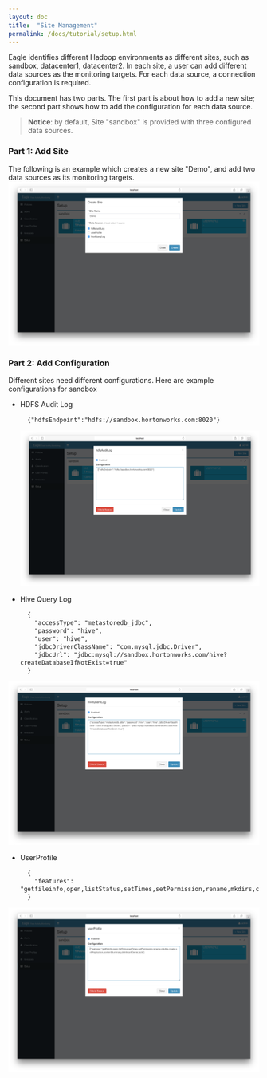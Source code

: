 ```yaml
---
layout: doc
title:  "Site Management"
permalink: /docs/tutorial/setup.html
---
```


Eagle identifies different Hadoop environments as different sites, such as sandbox, datacenter1, datacenter2. In each site,
a user can add different data sources as the monitoring targets. For each data source, a connection configuration is required.

This document has two parts. The first part is about how to add a new site; the second part shows how to add the configuration for
each data source.

> **Notice**: by default, Site "sandbox" is provided with three configured data sources.

### **Part 1: Add Site**

The following is an example which creates a new site "Demo", and add two data sources as its monitoring targets.
![setup a site](/images/docs/new-site.png)

### **Part 2: Add Configuration**

Different sites need different configurations. Here are example configurations for sandbox
* HDFS Audit Log

        {"hdfsEndpoint":"hdfs://sandbox.hortonworks.com:8020"}

  ![hdfs setup](/images/docs/hdfs-setup.png)

* Hive Query Log

        {
          "accessType": "metastoredb_jdbc",
          "password": "hive",
          "user": "hive",
          "jdbcDriverClassName": "com.mysql.jdbc.Driver",
          "jdbcUrl": "jdbc:mysql://sandbox.hortonworks.com/hive?createDatabaseIfNotExist=true"
        }

![hdfs setup](/images/docs/hive-setup.png)

* UserProfile

        {
          "features": "getfileinfo,open,listStatus,setTimes,setPermission,rename,mkdirs,create,setReplication,contentSummary,delete,setOwner,fsck"
        }

![hdfs setup](/images/docs/userprofile-setup.png)